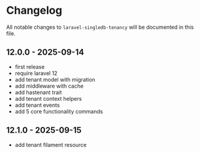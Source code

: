# Changelog

All notable changes to `laravel-singledb-tenancy` will be documented in this file.

## 12.0.0 - 2025-09-14

- first release
- require laravel 12
- add tenant model with migration
- add middleware with cache
- add hastenant trait
- add tenant context helpers
- add tenant events
- add 5 core functionality commands

## 12.1.0 - 2025-09-15

- add tenant filament resource
